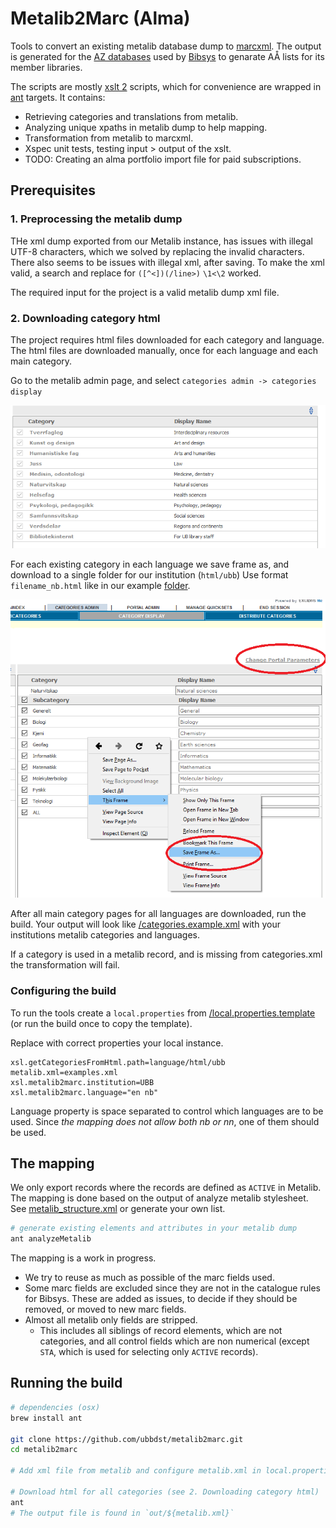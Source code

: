 # Metalib2Marc (Alma)

Tools to convert an existing metalib database dump to [marcxml](http://www.loc.gov/standards/marcxml/). The output is generated for the 
[AZ databases](https://github.com/justinkelly/az_databases) used by
[Bibsys](https://bibsys.no) to genarate AÅ lists for its member libraries.

The scripts are mostly [xslt 2](https://www.w3.org/TR/xslt20/) scripts, which for convenience are wrapped in 
[ant](http://ant.apache.org/) targets. It contains:

- Retrieving categories and translations from metalib. 
- Analyzing unique xpaths in metalib dump to help mapping.
- Transformation from metalib to marcxml.
- Xspec unit tests, testing input > output of the xslt.
- TODO: Creating an alma portfolio import file for paid subscriptions.

## Prerequisites
### 1. Preprocessing the metalib dump
THe xml dump exported from our Metalib instance, has issues with illegal UTF-8 characters, which we solved by replacing the invalid characters.
There also seems to be issues with illegal xml, after saving. 
To make the xml valid, a search and replace for `([^<])(/line>)` `\1<\2` worked.
    
The required input for the project is a valid metalib dump xml file.

### 2. Downloading category html
The project requires html files downloaded for each category and language.
The html files are downloaded manually, once for each language and each main category. 

Go to the metalib admin page, and select `categories admin -> categories display`

![image of all main categories for University of Bergen instance](documentation/categories.png)

For each existing category in each language we save frame as, and download to a single folder for our institution (`html/ubb`)
Use format `filename_nb.html` like in our example [folder](/language/html/ubb).

![using 'save frame as' to download only fragment with current image. also circled 'Change Portal Parameters' where language can be changed.](documentation/saveFrameAs.png)

After all main category pages for all languages are downloaded, run the build.
Your output will look like 
[/categories.example.xml](/categories.example.xml) with your institutions metalib categories and languages.

If a category is used in a metalib record, and is missing from categories.xml the transformation will fail.

### Configuring the build
To run the tools create a `local.properties` from 
[/local.properties.template](/local.properties.template) (or run the build once to copy the template).

Replace with correct properties your local instance.

```
xsl.getCategoriesFromHtml.path=language/html/ubb
metalib.xml=examples.xml
xsl.metalib2marc.institution=UBB
xsl.metalib2marc.language="en nb"
```

Language property is space separated to control which languages are to be used. Since *the mapping does not allow both nb or nn*, one of them should be used.

## The mapping
We only export records where the records are defined as `ACTIVE` in Metalib. 
The mapping is done based on the output of analyze metalib stylesheet.
See [metalib_structure.xml](/metalib_structure.xml) or generate your own list.

```bash
# generate existing elements and attributes in your metalib dump
ant analyzeMetalib
```

The mapping is a work in progress. 

- We try to reuse as much as possible of the marc fields used.
- Some marc fields are excluded since they are not in the catalogue rules for Bibsys. These are added as issues, to decide if they should be removed, or moved to new marc fields.
- Almost all metalib only fields are stripped.
    - This includes all siblings of record elements, which are not categories, and all control fields which are non numerical (except `STA`, which is used for selecting only `ACTIVE` records).

## Running the build
```bash
# dependencies (osx)
brew install ant

git clone https://github.com/ubbdst/metalib2marc.git
cd metalib2marc

# Add xml file from metalib and configure metalib.xml in local.properties (see "1. Preprocessing the metalib dump")

# Download html for all categories (see 2. Downloading category html)
ant
# The output file is found in `out/${metalib.xml}`
```
